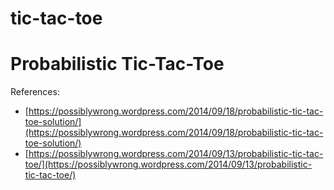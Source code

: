 # tic-tac-toe
Probabilistic Tic-Tac-Toe
=========================

References:

* [https://possiblywrong.wordpress.com/2014/09/18/probabilistic-tic-tac-toe-solution/](https://possiblywrong.wordpress.com/2014/09/18/probabilistic-tic-tac-toe-solution/)
* [https://possiblywrong.wordpress.com/2014/09/13/probabilistic-tic-tac-toe/](https://possiblywrong.wordpress.com/2014/09/13/probabilistic-tic-tac-toe/)
